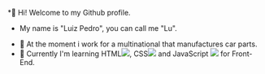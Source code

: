 *👋 Hi! Welcome to my Github profile.
* My name is "Luiz Pedro", you can call me "Lu".

- 🔭 At the moment i work for a multinational that manufactures car parts.
- 🌱 Currently I'm learning HTML<img src="https://cdn.jsdelivr.net/gh/devicons/devicon/icons/html5/html5-original-wordmark.svg"/>, CSS<img src="https://cdn.jsdelivr.net/gh/devicons/devicon/icons/css3/css3-original-wordmark.svg"/> and JavaScript <img src="https://cdn.jsdelivr.net/gh/devicons/devicon/icons/javascript/javascript-original.svg"/> for Front-End.

